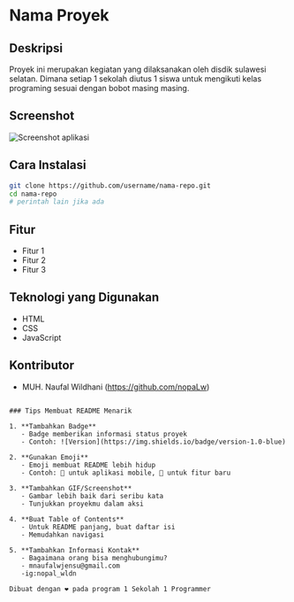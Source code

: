 # Nama Proyek

## Deskripsi
Proyek ini merupakan kegiatan yang dilaksanakan oleh disdik sulawesi selatan. Dimana setiap 1 sekolah diutus 1 siswa untuk mengikuti kelas programing sesuai dengan bobot masing masing.

## Screenshot
![Screenshot aplikasi](/path/ke/screenshot.png)

## Cara Instalasi
```bash
git clone https://github.com/username/nama-repo.git
cd nama-repo
# perintah lain jika ada
```

## Fitur
- Fitur 1
- Fitur 2
- Fitur 3

## Teknologi yang Digunakan
- HTML
- CSS
- JavaScript

## Kontributor
- MUH. Naufal Wildhani (https://github.com/nopaLw)
```

### Tips Membuat README Menarik

1. **Tambahkan Badge**
   - Badge memberikan informasi status proyek
   - Contoh: ![Version](https://img.shields.io/badge/version-1.0-blue)

2. **Gunakan Emoji**
   - Emoji membuat README lebih hidup
   - Contoh: 📱 untuk aplikasi mobile, 🚀 untuk fitur baru

3. **Tambahkan GIF/Screenshot**
   - Gambar lebih baik dari seribu kata
   - Tunjukkan proyekmu dalam aksi

4. **Buat Table of Contents**
   - Untuk README panjang, buat daftar isi
   - Memudahkan navigasi

5. **Tambahkan Informasi Kontak**
   - Bagaimana orang bisa menghubungimu?
   - mnaufalwjensu@gmail.com
   -ig:nopal_wldn

Dibuat dengan ❤️ pada program 1 Sekolah 1 Programmer
